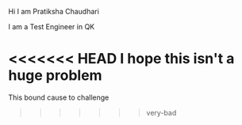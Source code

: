 Hi
I am Pratiksha Chaudhari

I am a Test Engineer in QK

<<<<<<< HEAD
I hope this isn't a huge problem
=======
This bound cause to challenge
>>>>>>> very-bad
